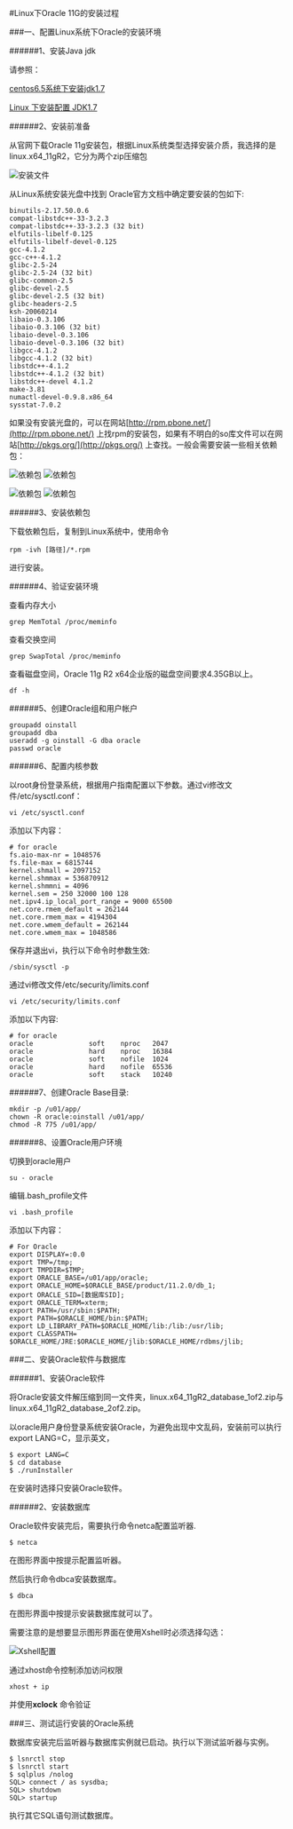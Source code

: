 #Linux下Oracle 11G的安装过程

###一、配置Linux系统下Oracle的安装环境

######1、安装Java jdk

请参照：

[centos6.5系统下安装jdk1.7](../java/linux_jdk_install.md)

[Linux 下安装配置 JDK1.7](https://my.oschina.net/boltwu/blog/403555)

######2、安装前准备
	
从官网下载Oracle 11g安装包，根据Linux系统类型选择安装介质，我选择的是linux.x64_11gR2，它分为两个zip压缩包

![安装文件](../static/imgs/oracle1.png)

从Linux系统安装光盘中找到 Oracle官方文档中确定要安装的包如下:

	binutils-2.17.50.0.6
	compat-libstdc++-33-3.2.3
	compat-libstdc++-33-3.2.3 (32 bit)
	elfutils-libelf-0.125
	elfutils-libelf-devel-0.125
	gcc-4.1.2
	gcc-c++-4.1.2
	glibc-2.5-24
	glibc-2.5-24 (32 bit)
	glibc-common-2.5
	glibc-devel-2.5
	glibc-devel-2.5 (32 bit)
	glibc-headers-2.5
	ksh-20060214
	libaio-0.3.106
	libaio-0.3.106 (32 bit)
	libaio-devel-0.3.106
	libaio-devel-0.3.106 (32 bit)
	libgcc-4.1.2
	libgcc-4.1.2 (32 bit)
	libstdc++-4.1.2
	libstdc++-4.1.2 (32 bit)
	libstdc++-devel 4.1.2
	make-3.81
	numactl-devel-0.9.8.x86_64
	sysstat-7.0.2

如果没有安装光盘的，可以在网站[http://rpm.pbone.net/](http://rpm.pbone.net/) 上找rpm的安装包，如果有不明白的so库文件可以在网站[http://pkgs.org/](http://pkgs.org/) 上查找。一般会需要安装一些相关依赖包：

![依赖包](../static/imgs/oracle2.png)
![依赖包](../static/imgs/oracle3.png)

![依赖包](../static/imgs/oracle4.png)
![依赖包](../static/imgs/oracle5.png)

######3、安装依赖包

下载依赖包后，复制到Linux系统中，使用命令

	rpm -ivh [路径]/*.rpm
	
进行安装。

######4、验证安装环境

查看内存大小

	grep MemTotal /proc/meminfo
	
查看交换空间

	grep SwapTotal /proc/meminfo

查看磁盘空间，Oracle 11g R2 x64企业版的磁盘空间要求4.35GB以上。

	df -h

######5、创建Oracle组和用户帐户

	groupadd oinstall
	groupadd dba
	useradd -g oinstall -G dba oracle
	passwd oracle
	
######6、配置内核参数

以root身份登录系统，根据用户指南配置以下参数。通过vi修改文件/etc/sysctl.conf：

	vi /etc/sysctl.conf
	
添加以下内容：

	# for oracle
	fs.aio-max-nr = 1048576
	fs.file-max = 6815744
	kernel.shmall = 2097152
	kernel.shmmax = 536870912
	kernel.shmmni = 4096
	kernel.sem = 250 32000 100 128
	net.ipv4.ip_local_port_range = 9000 65500
	net.core.rmem_default = 262144
	net.core.rmem_max = 4194304
	net.core.wmem_default = 262144
	net.core.wmem_max = 1048586
	
保存并退出vi，执行以下命令时参数生效:

	/sbin/sysctl -p

通过vi修改文件/etc/security/limits.conf

	vi /etc/security/limits.conf

添加以下内容:

	# for oracle
	oracle              soft    nproc   2047
	oracle              hard    nproc   16384
	oracle              soft    nofile  1024
	oracle              hard    nofile  65536
	oracle              soft    stack   10240

######7、创建Oracle Base目录:

	mkdir -p /u01/app/
	chown -R oracle:oinstall /u01/app/
	chmod -R 775 /u01/app/

######8、设置Oracle用户环境

切换到oracle用户

	su - oracle

编辑.bash_profile文件

	vi .bash_profile
	
添加以下内容：

	# For Oracle
	export DISPLAY=:0.0
	export TMP=/tmp;
	export TMPDIR=$TMP;
	export ORACLE_BASE=/u01/app/oracle;
	export ORACLE_HOME=$ORACLE_BASE/product/11.2.0/db_1;
	export ORACLE_SID=[数据库SID];
	export ORACLE_TERM=xterm;
	export PATH=/usr/sbin:$PATH;
	export PATH=$ORACLE_HOME/bin:$PATH;
	export LD_LIBRARY_PATH=$ORACLE_HOME/lib:/lib:/usr/lib;
	export CLASSPATH=
	$ORACLE_HOME/JRE:$ORACLE_HOME/jlib:$ORACLE_HOME/rdbms/jlib;
	
###二、安装Oracle软件与数据库

######1、安装Oracle软件

将Oracle安装文件解压缩到同一文件夹，linux.x64_11gR2_database_1of2.zip与linux.x64_11gR2_database_2of2.zip。

以oracle用户身份登录系统安装Oracle，为避免出现中文乱码，安装前可以执行export LANG=C，显示英文，

	$ export LANG=C
	$ cd database
	$ ./runInstaller
	
在安装时选择只安装Oracle软件。

######2、安装数据库

Oracle软件安装完后，需要执行命令netca配置监听器.

	$ netca
	
在图形界面中按提示配置监听器。
	
然后执行命令dbca安装数据库。

	$ dbca
	
在图形界面中按提示安装数据库就可以了。

需要注意的是想要显示图形界面在使用Xshell时必须选择勾选：

![Xshell配置](../static/imgs/oracle6.png)

通过xhost命令控制添加访问权限

	xhost + ip
	
并使用**xclock** 命令验证

###三、测试运行安装的Oracle系统

数据库安装完后监听器与数据库实例就已启动。执行以下测试监听器与实例。

	$ lsnrctl stop
	$ lsnrctl start
	$ sqlplus /nolog
	SQL> connect / as sysdba;
	SQL> shutdown
	SQL> startup
	
执行其它SQL语句测试数据库。




